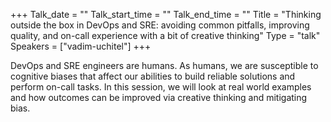 +++
Talk_date = ""
Talk_start_time = ""
Talk_end_time = ""
Title = "Thinking outside the box in DevOps and SRE: avoiding common pitfalls, improving quality, and on-call experience with a bit of creative thinking"
Type = "talk"
Speakers = ["vadim-uchitel"]
+++

DevOps and SRE engineers are humans. As humans, we are susceptible to cognitive biases that affect our abilities to build reliable solutions and perform on-call tasks. In this session, we will look at real world examples and how outcomes can be improved via creative thinking and mitigating bias.